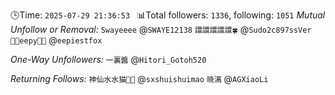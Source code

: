 🕒Time: `2025-07-29 21:36:53 `
📊Total followers: `1336`, following: `1051`
*Mutual Unfollow or Removal:*
`Swayeeee` @`SWAYE12138`
`譞譞譞譞譞🍀` @`Sudo2c897ssVer`
`🏳️‍⚧️eepy🏳️‍⚧️` @`eepiestfox`

*One-Way Unfollowers:*
`一裏醬` @`Hitori_Gotoh520`

*Returning Follows:*
`神仙水水猫🍕🧊` @`sxshuishuimao`
`晓漓` @`AGXiaoLi`
